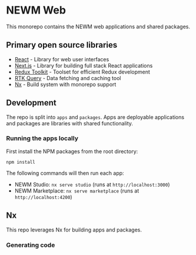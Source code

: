 # NEWM Web

This monorepo contains the NEWM web applications and shared packages.

## Primary open source libraries

- [React](https://react.dev/) - Library for web user interfaces
- [Next.js](https://nextjs.org/) - Library for building full stack React applications
- [Redux Toolkit](https://redux-toolkit.js.org/) - Toolset for efficient Redux development
- [RTK Query](https://redux-toolkit.js.org/rtk-query/overview) - Data fetching and caching tool
- [Nx](https://nx.dev) - Build system with monorepo support

## Development

The repo is split into `apps` and `packages`. Apps are deployable applications
and packages are libraries with shared functionality.

### Running the apps locally

First install the NPM packages from the root directory:

```
npm install
```

The following commands will then run each app:

- NEWM Studio: `nx serve studio` (runs at `http://localhost:3000`)
- NEWM Marketplace: `nx serve marketplace` (runs at `http://localhost:4200`)

## Nx

This repo leverages Nx for building apps and packages.

### Generating code

You can utilize generators to create new apps and packages.

Run `nx list` to get a list of available plugins and whether they have
generators. Then run `nx list <plugin-name>` to see what generators are available.

Learn more about Nx generators [in the docs](https://nx.dev/plugin-features/use-code-generators).

### Running tasks

To execute tasks with Nx use the following syntax:

```
nx <target> <project> <...options>
```

You can also run multiple targets:

```
nx run-many -t <target1> <target2>
```

..or add `-p` to filter specific projects

```
nx run-many -t <target1> <target2> -p <proj1> <proj2>
```

Targets can be defined in the `package.json` or `projects.json`. Learn
more [in the docs](https://nx.dev/core-features/run-tasks).

### Editor Integration

The [Nx Console extensions](https://nx.dev/nx-console). It provides
autocomplete support, a UI for exploring and running tasks & generators, and
more.

## Storybook

The storybook for the elements package can be run using the command

```
nx storybook elements
```

## Additional resource

- [Deploy to production](./docs/deploy-release.md)

